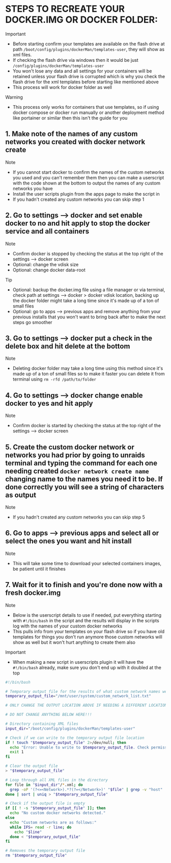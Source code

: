 # STEPS TO RECREATE YOUR DOCKER.IMG OR DOCKER FOLDER:
> [!IMPORTANT] 
> - Before starting confirm your templates are available on the flash drive at path `/boot/config/plugins/dockerMan/templates-user`, they will show as xml files.
> - If checking the flash drive via windows then it would be just `/config/plugins/dockerMan/templates-user`
> - You won't lose any data and all settings for your containers will be retained unless your flash drive is corrupted which is why you check the flash drive for the xml templates before starting like mentioned above
> - This process will work for docker folder as well

> [!WARNING]
> - This process only works for containers that use templates, so if using docker compose or docker run manually or another deployment method like portainer or similar then this isn't the guide for you
## 1. Make note of the names of any custom networks you created with docker network create
  > [!NOTE]
  > - If you cannot start docker to confirm the names of the custom networks you used and you can't remember them then you can make a userscript with the code shown at the bottom to output the names of any custom networks you have
  > - Install the user scripts plugin from the apps page to make the script in
  > - If you hadn't created any custom networks you can skip step 1
## 2. Go to settings —> docker and set enable docker to no and hit apply to stop the docker service and all containers
  > [!NOTE]
  > - Confirm docker is stopped by checking the status at the top right of the settings —> docker screen
  > - Optional: change the vdisk size
  > - Optional: change docker data-root

  > [!TIP]
  > - Optional: backup the docker.img file using a file manager or via terminal, check path at settings —> docker > docker vdisk location, backing up the docker folder might take a long time since it's made up of a ton of small files
  > - Optional: go to apps —> previous apps and remove anything from your previous installs that you won't want to bring back after to make the next steps go smoother
## 3. Go to settings —> docker put a check in the delete box and hit delete at the bottom
  > [!NOTE]
  > - Deleting docker folder may take a long time using this method since it's made up of a ton of small files so to make it faster you can delete it from terminal using `rm -rfd /path/to/folder`
## 4. Go to settings —> docker change enable docker to yes and hit apply
  > [!NOTE]
  > - Confirm docker is started by checking the status at the top right of the settings —> docker screen
## 5. Create the custom docker network or networks you had prior by going to unraids terminal and typing the command for each one needing created `docker network create name` changing name to the names you need it to be. If done correctly you will see a string of characters as output
  > [!NOTE]
  > - If you hadn't created any custom networks you can skip step 5
## 6. Go to apps —> previous apps and select all or select the ones you want and hit install
  > [!NOTE]
  > - This will take some time to download your selected containers images, be patient until it finishes
## 7. Wait for it to finish and you're done now with a fresh docker.img
  > [!NOTE]
  > - Below is the userscript details to use if needed, put everything starting with `#!/bin/bash` in the script and the results will display in the scripts log with the names of your custom docker networks
  > - This pulls info from your templates on your flash drive so if you have old templates for things you don't run anymore those custom networks will show as well but it won't hurt anything to create them also

> [!IMPORTANT]
> - When making a new script in userscripts plugin it will have the `#!/bin/bash` already, make sure you don't end up with it doubled at the top
 
```bash
#!/bin/bash

# Temporary output file for the results of what custom network names were in use
temporary_output_file="/mnt/user/system/custom_network_list.txt"

# ONLY CHANGE THE OUTPUT LOCATION ABOVE IF NEEDING A DIFFERENT LOCATION. THE FILE IS DELETED AUTOMATICALLY AT THE END OF THE SCRIPT

# DO NOT CHANGE ANYTHING BELOW HERE!!!

# Directory containing XML files
input_dir="/boot/config/plugins/dockerMan/templates-user"

# Check if we can write to the temporary output file location
if ! touch "$temporary_output_file" 2>/dev/null; then
  echo "Error: Unable to write to $temporary_output_file. Check permissions, check if share exists where temporary_output_file is set to"
  exit 1
fi

# Clear the output file
> "$temporary_output_file"

# Loop through all XML files in the directory
for file in "$input_dir"/*.xml; do
  grep -oP '(?<=<Network>).*?(?=</Network>)' "$file" | grep -v "host" | grep -v "none" | grep -v "bridge" | grep -v "^br0" | grep -v "^br1" | grep -v "^br2" | grep -v "^eth" | grep -v "^wg" | grep -v "container:"
done | sort | uniq > "$temporary_output_file"

# Check if the output file is empty
if [[ ! -s "$temporary_output_file" ]]; then
  echo "No custom docker networks detected."
else
  echo "Custom networks are as follows:"
  while IFS= read -r line; do
    echo "$line"
  done < "$temporary_output_file"
fi

# Removes the temporary output file
rm "$temporary_output_file"
```

